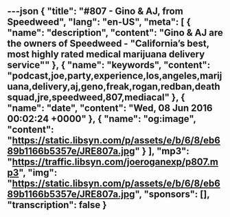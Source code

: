 ---json
{
  "title": "#807 - Gino & AJ, from Speedweed",
  "lang": "en-US",
  "meta": [
    {
      "name": "description",
      "content": "Gino & AJ are the owners of Speedweed - \"California’s best, most highly rated medical marijuana delivery service\""
    },
    {
      "name": "keywords",
      "content": "podcast,joe,party,experience,los,angeles,marijuana,delivery,aj,geno,freak,rogan,redban,deathsquad,jre,speedweed,807,mediacal"
    },
    {
      "name": "date",
      "content": "Wed, 08 Jun 2016 00:02:24 +0000"
    },
    {
      "name": "og:image",
      "content": "https://static.libsyn.com/p/assets/e/b/6/8/eb689b1166b5357e/JRE807a.jpg"
    }
  ],
  "mp3": "https://traffic.libsyn.com/joeroganexp/p807.mp3",
  "img": "https://static.libsyn.com/p/assets/e/b/6/8/eb689b1166b5357e/JRE807a.jpg",
  "sponsors": [],
  "transcription": false
}
---
<episode-header />

<timemark seconds="0" />

<transcribe-call-to-action />

<episode-footer />